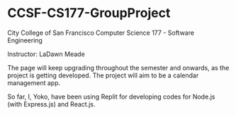 # CCSF-CS177-GroupProject
City College of San Francisco Computer Science 177 - Software Engineering

Instructor: LaDawn Meade

The page will keep upgrading throughout the semester and onwards, as the project is getting developed. The project will aim to be a calendar management app.

So far, I, Yoko, have been using Replit for developing codes for Node.js (with Express.js) and React.js.
